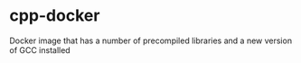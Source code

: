 # cpp-docker
Docker image that has a number of precompiled libraries and a new version of GCC installed
